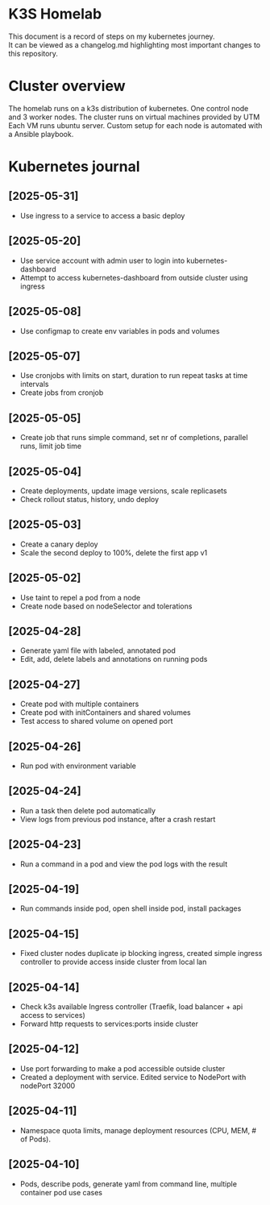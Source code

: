 # K3S Homelab
This document is a record of steps on my kubernetes journey.    
It can be viewed as a changelog.md highlighting most important changes to this repository. 

# Cluster overview
The homelab runs on a k3s distribution of kubernetes. One control node and 3 worker nodes.
The cluster runs on virtual machines provided by UTM
Each VM runs ubuntu server.
Custom setup for each node is automated with a Ansible playbook.

# Kubernetes journal
## [2025-05-31]
  - Use ingress to a service to access a basic deploy
## [2025-05-20]
  - Use service account with admin user to login into kubernetes-dashboard
  - Attempt to access kubernetes-dashboard from outside cluster using ingress
## [2025-05-08]
  - Use configmap to create env variables in pods and volumes
## [2025-05-07]
  - Use cronjobs with limits on start, duration to run repeat tasks at time intervals
  - Create jobs from cronjob
## [2025-05-05]
  - Create job that runs simple command, set nr of completions, parallel runs, limit job time
## [2025-05-04]
  - Create deployments, update image versions, scale replicasets
  - Check rollout status, history, undo deploy
## [2025-05-03]
  - Create a canary deploy
  - Scale the second deploy to 100%, delete the first app v1
## [2025-05-02]
  - Use taint to repel a pod from a node
  - Create node based on nodeSelector and tolerations
## [2025-04-28]
  - Generate yaml file with labeled, annotated pod
  - Edit, add, delete labels and annotations on running pods
## [2025-04-27]
  - Create pod with multiple containers
  - Create pod with initContainers and shared volumes
  - Test access to shared volume on opened port
## [2025-04-26]
  - Run pod with environment variable
## [2025-04-24]
  - Run a task then delete pod automatically
  - View logs from previous pod instance, after a crash restart
## [2025-04-23]
  - Run a command in a pod and view the pod logs with the result
## [2025-04-19]
  - Run commands inside pod, open shell inside pod, install packages
## [2025-04-15]
  - Fixed cluster nodes duplicate ip blocking ingress, created simple ingress controller to provide access inside cluster from local lan
## [2025-04-14]
  - Check k3s available Ingress controller (Traefik, load balancer + api access to services)
  - Forward http requests to services:ports inside cluster
## [2025-04-12]
  - Use port forwarding to make a pod accessible outside cluster
  - Created a deployment with service. Edited service to NodePort with nodePort 32000
## [2025-04-11]
  - Namespace quota limits, manage deployment resources (CPU, MEM, # of Pods). 
## [2025-04-10]
  - Pods, describe pods, generate yaml from command line, multiple container pod use cases

